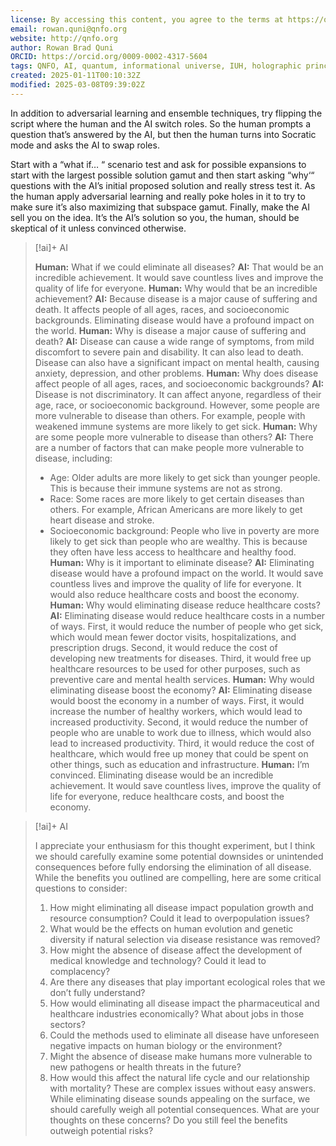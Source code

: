 ```yaml
---
license: By accessing this content, you agree to the terms at https://qnfo.org/LICENSE
email: rowan.quni@qnfo.org
website: http://qnfo.org
author: Rowan Brad Quni
ORCID: https://orcid.org/0009-0002-4317-5604
tags: QNFO, AI, quantum, informational universe, IUH, holographic principle
created: 2025-01-11T00:10:32Z
modified: 2025-03-08T09:39:02Z
---
```


In addition to adversarial learning and ensemble techniques, try flipping the script where the human and the AI switch roles. So the human prompts a question that’s answered by the AI, but then the human turns into Socratic mode and asks the AI to swap roles.

Start with a “what if… “ scenario test and ask for possible expansions to start with the largest possible solution gamut and then start asking “why‘“ questions with the AI’s initial proposed solution and really stress test it. As the human apply adversarial learning and really poke holes in it to try to make sure it’s also maximizing that subspace gamut. Finally, make the AI sell you on the idea. It’s the AI’s solution so you, the human, should be skeptical of it unless convinced otherwise.

> [!ai]+ AI
>
> **Human:** What if we could eliminate all diseases?
> **AI:** That would be an incredible achievement. It would save countless lives and improve the quality of life for everyone.
> **Human:** Why would that be an incredible achievement?
> **AI:** Because disease is a major cause of suffering and death. It affects people of all ages, races, and socioeconomic backgrounds. Eliminating disease would have a profound impact on the world.
> **Human:** Why is disease a major cause of suffering and death?
> **AI:** Disease can cause a wide range of symptoms, from mild discomfort to severe pain and disability. It can also lead to death. Disease can also have a significant impact on mental health, causing anxiety, depression, and other problems.
> **Human:** Why does disease affect people of all ages, races, and socioeconomic backgrounds?
> **AI:** Disease is not discriminatory. It can affect anyone, regardless of their age, race, or socioeconomic background. However, some people are more vulnerable to disease than others. For example, people with weakened immune systems are more likely to get sick.
> **Human:** Why are some people more vulnerable to disease than others?
> **AI:** There are a number of factors that can make people more vulnerable to disease, including:
> - Age: Older adults are more likely to get sick than younger people. This is because their immune systems are not as strong.
> - Race: Some races are more likely to get certain diseases than others. For example, African Americans are more likely to get heart disease and stroke.
> - Socioeconomic background: People who live in poverty are more likely to get sick than people who are wealthy. This is because they often have less access to healthcare and healthy food.
> **Human:** Why is it important to eliminate disease?
> **AI:** Eliminating disease would have a profound impact on the world. It would save countless lives and improve the quality of life for everyone. It would also reduce healthcare costs and boost the economy.
> **Human:** Why would eliminating disease reduce healthcare costs?
> **AI:** Eliminating disease would reduce healthcare costs in a number of ways. First, it would reduce the number of people who get sick, which would mean fewer doctor visits, hospitalizations, and prescription drugs. Second, it would reduce the cost of developing new treatments for diseases. Third, it would free up healthcare resources to be used for other purposes, such as preventive care and mental health services.
> **Human:** Why would eliminating disease boost the economy?
> **AI:** Eliminating disease would boost the economy in a number of ways. First, it would increase the number of healthy workers, which would lead to increased productivity. Second, it would reduce the number of people who are unable to work due to illness, which would also lead to increased productivity. Third, it would reduce the cost of healthcare, which would free up money that could be spent on other things, such as education and infrastructure.
> **Human:** I’m convinced. Eliminating disease would be an incredible achievement. It would save countless lives, improve the quality of life for everyone, reduce healthcare costs, and boost the economy.

> [!ai]+ AI
>
> I appreciate your enthusiasm for this thought experiment, but I think we should carefully examine some potential downsides or unintended consequences before fully endorsing the elimination of all disease. While the benefits you outlined are compelling, here are some critical questions to consider:
> 1. How might eliminating all disease impact population growth and resource consumption? Could it lead to overpopulation issues?
> 2. What would be the effects on human evolution and genetic diversity if natural selection via disease resistance was removed?
> 3. How might the absence of disease affect the development of medical knowledge and technology? Could it lead to complacency?
> 4. Are there any diseases that play important ecological roles that we don’t fully understand?
> 5. How would eliminating all disease impact the pharmaceutical and healthcare industries economically? What about jobs in those sectors?
> 6. Could the methods used to eliminate all disease have unforeseen negative impacts on human biology or the environment?
> 7. Might the absence of disease make humans more vulnerable to new pathogens or health threats in the future?
> 8. How would this affect the natural life cycle and our relationship with mortality?
> These are complex issues without easy answers. While eliminating disease sounds appealing on the surface, we should carefully weigh all potential consequences. What are your thoughts on these concerns? Do you still feel the benefits outweigh potential risks?
